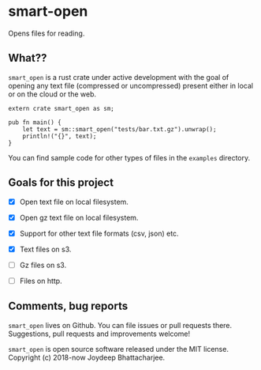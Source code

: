 # smart-open
Opens files for reading.


## What??
`smart_open` is a rust crate under active development with the goal of opening any text file (compressed or uncompressed) present either in local or on the cloud or the web.

    extern crate smart_open as sm;
    
    pub fn main() {
        let text = sm::smart_open("tests/bar.txt.gz").unwrap();
        println!("{}", text);
    }

You can find sample code for other types of files in the `examples` directory.


## Goals for this project

- [x] Open text file on local filesystem.
- [x] Open gz text file on local filesystem.
- [x] Support for other text file formats (csv, json) etc.
- [x] Text files on s3.
- [ ] Gz files on s3.
- [ ] Files on http.


## Comments, bug reports
`smart_open` lives on Github. You can file issues or pull requests there. Suggestions, pull requests and improvements welcome!

`smart_open` is open source software released under the MIT license. Copyright (c) 2018-now Joydeep Bhattacharjee.

